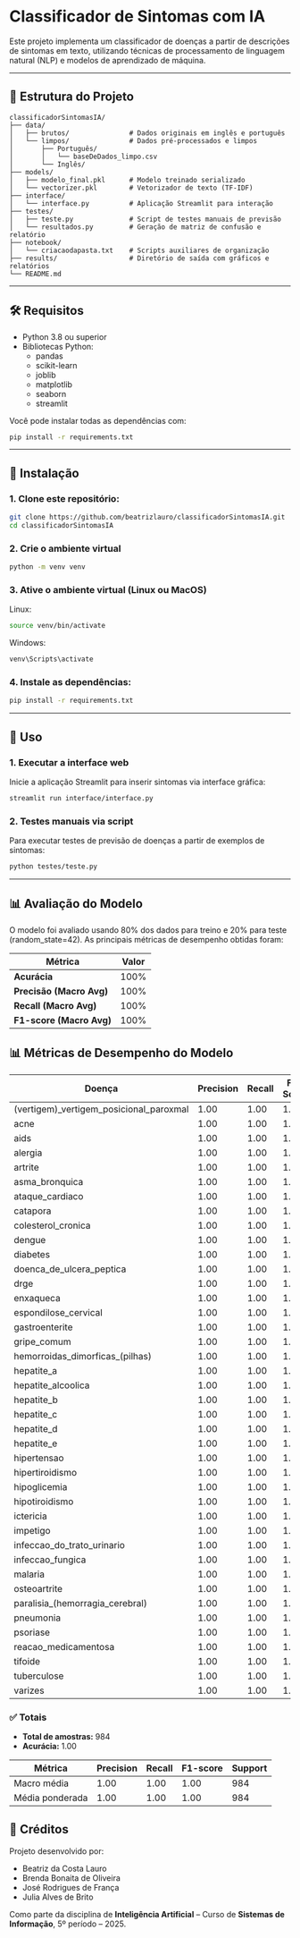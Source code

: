 # Classificador de Sintomas com IA

Este projeto implementa um classificador de doenças a partir de descrições de sintomas em texto, utilizando técnicas de processamento de linguagem natural (NLP) e modelos de aprendizado de máquina.

---

## 📂 Estrutura do Projeto

```
classificadorSintomasIA/
├── data/
│   ├── brutos/               # Dados originais em inglês e português
│   └── limpos/               # Dados pré-processados e limpos
│       ├── Português/
│       │   └── baseDeDados_limpo.csv
│       └── Inglês/
├── models/
│   ├── modelo_final.pkl      # Modelo treinado serializado
│   └── vectorizer.pkl        # Vetorizador de texto (TF-IDF)
├── interface/
│   └── interface.py          # Aplicação Streamlit para interação
├── testes/
│   ├── teste.py              # Script de testes manuais de previsão
│   └── resultados.py         # Geração de matriz de confusão e relatório
├── notebook/
│   └── criacaodapasta.txt    # Scripts auxiliares de organização
├── results/                  # Diretório de saída com gráficos e relatórios
└── README.md
```

---

## 🛠 Requisitos

- Python 3.8 ou superior
- Bibliotecas Python:
  - pandas
  - scikit-learn
  - joblib
  - matplotlib
  - seaborn
  - streamlit

Você pode instalar todas as dependências com:

```bash
pip install -r requirements.txt
```

---

## 🚀 Instalação

### 1. Clone este repositório:
   ```bash
   git clone https://github.com/beatrizlauro/classificadorSintomasIA.git 
   cd classificadorSintomasIA
   ```

### 2. Crie o ambiente virtual
   ```bash
   python -m venv venv
   ```

### 3. Ative o ambiente virtual (Linux ou MacOS)

Linux:
   ```bash
   source venv/bin/activate
   ```
Windows:
   ```bash
   venv\Scripts\activate
   ```

### 4. Instale as dependências:
   ```bash
   pip install -r requirements.txt
   ```

---

## 🎯 Uso

### 1. Executar a interface web

Inicie a aplicação Streamlit para inserir sintomas via interface gráfica:
```bash
streamlit run interface/interface.py
````

### 2. Testes manuais via script

Para executar testes de previsão de doenças a partir de exemplos de sintomas:

```bash
python testes/teste.py
```

---

## 📊 Avaliação do Modelo

O modelo foi avaliado usando 80% dos dados para treino e 20% para teste (random\_state=42). As principais métricas de desempenho obtidas foram:

| Métrica                  | Valor |
| ------------------------ | ----- |
| **Acurácia**             | 100%  |
| **Precisão (Macro Avg)** | 100%  |
| **Recall (Macro Avg)**   | 100%  |
| **F1-score (Macro Avg)** | 100%  |

## 📊 Métricas de Desempenho do Modelo

| Doença                                  | Precision | Recall | F1-Score | Support |
|---------------------------------------- |-----------|--------|----------|---------|
| (vertigem)_vertigem_posicional_paroxmal | 1.00      | 1.00   | 1.00     | 18      |
| acne                                    | 1.00      | 1.00   | 1.00     | 24      |
| aids                                    | 1.00      | 1.00   | 1.00     | 30      |
| alergia                                 | 1.00      | 1.00   | 1.00     | 24      |
| artrite                                 | 1.00      | 1.00   | 1.00     | 23      |
| asma_bronquica                          | 1.00      | 1.00   | 1.00     | 33      |
| ataque_cardiaco                         | 1.00      | 1.00   | 1.00     | 23      |
| catapora                                | 1.00      | 1.00   | 1.00     | 21      |
| colesterol_cronica                      | 1.00      | 1.00   | 1.00     | 15      |
| dengue                                  | 1.00      | 1.00   | 1.00     | 26      |
| diabetes                                | 1.00      | 1.00   | 1.00     | 21      |
| doenca_de_ulcera_peptica                | 1.00      | 1.00   | 1.00     | 17      |
| drge                                    | 1.00      | 1.00   | 1.00     | 28      |
| enxaqueca                               | 1.00      | 1.00   | 1.00     | 25      |
| espondilose_cervical                    | 1.00      | 1.00   | 1.00     | 23      |
| gastroenterite                          | 1.00      | 1.00   | 1.00     | 25      |
| gripe_comum                             | 1.00      | 1.00   | 1.00     | 23      |
| hemorroidas_dimorficas_(pilhas)         | 1.00      | 1.00   | 1.00     | 25      |
| hepatite_a                              | 1.00      | 1.00   | 1.00     | 34      |
| hepatite_alcoolica                      | 1.00      | 1.00   | 1.00     | 26      |
| hepatite_b                              | 1.00      | 1.00   | 1.00     | 29      |
| hepatite_c                              | 1.00      | 1.00   | 1.00     | 27      |
| hepatite_d                              | 1.00      | 1.00   | 1.00     | 23      |
| hepatite_e                              | 1.00      | 1.00   | 1.00     | 23      |
| hipertensao                             | 1.00      | 1.00   | 1.00     | 25      |
| hipertiroidismo                         | 1.00      | 1.00   | 1.00     | 24      |
| hipoglicemia                            | 1.00      | 1.00   | 1.00     | 21      |
| hipotiroidismo                          | 1.00      | 1.00   | 1.00     | 26      |
| ictericia                               | 1.00      | 1.00   | 1.00     | 20      |
| impetigo                                | 1.00      | 1.00   | 1.00     | 24      |
| infeccao_do_trato_urinario              | 1.00      | 1.00   | 1.00     | 26      |
| infeccao_fungica                        | 1.00      | 1.00   | 1.00     | 19      |
| malaria                                 | 1.00      | 1.00   | 1.00     | 22      |
| osteoartrite                            | 1.00      | 1.00   | 1.00     | 20      |
| paralisia_(hemorragia_cerebral)         | 1.00      | 1.00   | 1.00     | 19      |
| pneumonia                               | 1.00      | 1.00   | 1.00     | 28      |
| psoriase                                | 1.00      | 1.00   | 1.00     | 24      |
| reacao_medicamentosa                    | 1.00      | 1.00   | 1.00     | 25      |
| tifoide                                 | 1.00      | 1.00   | 1.00     | 19      |
| tuberculose                             | 1.00      | 1.00   | 1.00     | 20      |
| varizes                                 | 1.00      | 1.00   | 1.00     | 22      |

### ✅ Totais

- **Total de amostras:** 984  
- **Acurácia:** 1.00  

| Métrica       | Precision | Recall | F1-score | Support |
|---------------|-----------|--------|----------|---------|
| Macro média   | 1.00      | 1.00   | 1.00     | 984     |
| Média ponderada | 1.00    | 1.00   | 1.00     | 984     |

## 👥 Créditos

Projeto desenvolvido por:

- Beatriz da Costa Lauro  
- Brenda Bonaita de Oliveira  
- José Rodrigues de França  
- Julia Alves de Brito  

Como parte da disciplina de **Inteligência Artificial** – Curso de **Sistemas de Informação**, 5º período – 2025.

